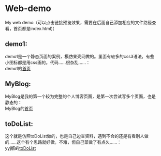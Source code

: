 # Web-demo
My web demo（可以点击链接预览效果，需要在后面自己添加相应的文件路径查看，首页都是index.html)）
## demo1:
demo1是一个静态页面的案例，模仿果壳网做的。里面有较多的css3语法，有些小图标都是用css画的，代码……很杂乱……：  
demo1的[首页](https://yongjieyuan.github.io/Web-demo/demo1/index.html)  
## MyBlog:  
MyBlog是我的第一个较为完整的个人博客页面，是第一次尝试写多个页面，也是静态的：  
MyBlog的[首页](https://yongjieyuan.github.io/Web-demo/My%20blog/index.html)
## toDoList:
这个就是仿照toDoList做的，也是自己边查资料，遇到不会的还是有看别人做的……这个有个思路就好做，不难，但自己菜做了有点久……：  
yyj版的[toDoList](https://yongjieyuan.github.io/Web-demo/ToDolist/index.html)
